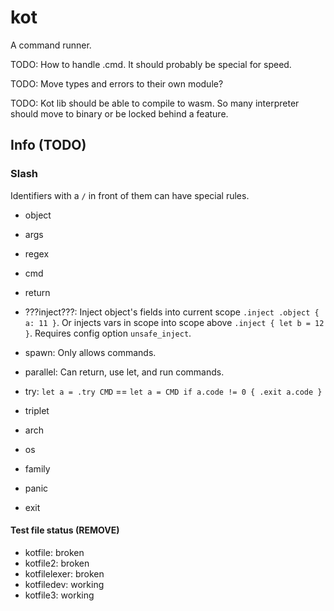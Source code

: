 # kot

A command runner.

TODO: How to handle .cmd. It should probably be special for speed.

TODO: Move types and errors to their own module?

TODO: Kot lib should be able to compile to wasm. So many interpreter should move to binary or be locked behind a feature.

## Info (TODO)

### Slash

Identifiers with a ```/``` in front of them can have special rules.

- object
- args
- regex

- cmd
- return
- ???inject???: Inject object's fields into current scope ```.inject .object { a: 11 }```.
          Or injects vars in scope into scope above ```.inject { let b = 12 }```.
          Requires config option ```unsafe_inject```.
- spawn: Only allows commands.
- parallel: Can return, use let, and run commands.
- try: ```let a = .try CMD``` == ```let a = CMD if a.code != 0 { .exit a.code }```

- triplet
- arch
- os
- family

- panic
- exit

#### Test file status (REMOVE)

- kotfile: broken
- kotfile2: broken
- kotfilelexer: broken
- kotfiledev: working
- kotfile3: working
